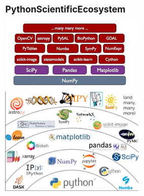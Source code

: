 # PythonScientificEcosystem
<p float="center">
  <img src=https://github.com/pku-H2R/Python-Scientific-Ecosystem/blob/master/Picture/1.png width="420" />
  <img src=https://github.com/pku-H2R/Python-Scientific-Ecosystem/blob/master/Picture/3.jpg width="420" />
</p>
